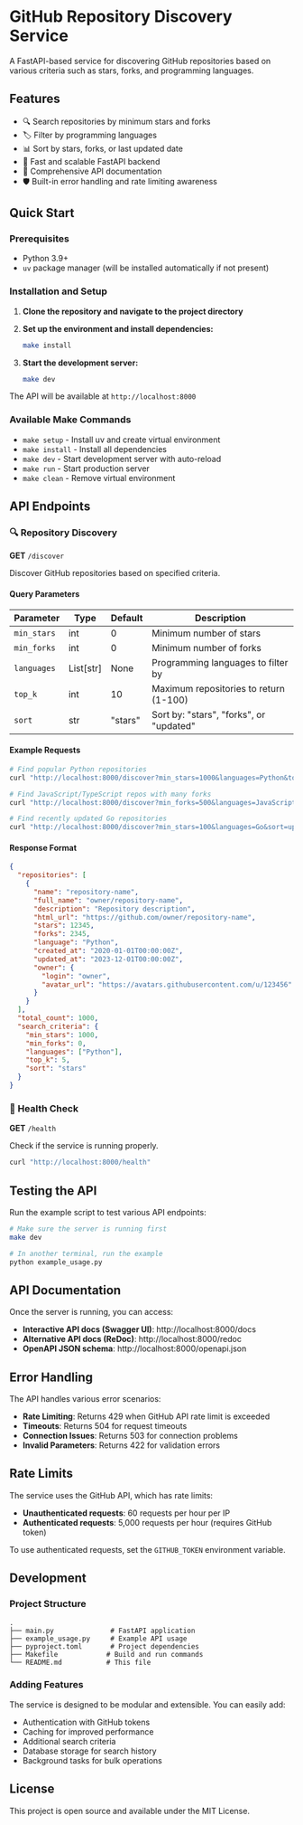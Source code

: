 # GitHub Repository Discovery Service

A FastAPI-based service for discovering GitHub repositories based on various criteria such as stars, forks, and programming languages.

## Features

- 🔍 Search repositories by minimum stars and forks
- 🏷️ Filter by programming languages
- 📊 Sort by stars, forks, or last updated date
- 🚀 Fast and scalable FastAPI backend
- 📝 Comprehensive API documentation
- 🛡️ Built-in error handling and rate limiting awareness

## Quick Start

### Prerequisites

- Python 3.9+
- `uv` package manager (will be installed automatically if not present)

### Installation and Setup

1. **Clone the repository and navigate to the project directory**

2. **Set up the environment and install dependencies:**

   ```bash
   make install
   ```

3. **Start the development server:**
   ```bash
   make dev
   ```

The API will be available at `http://localhost:8000`

### Available Make Commands

- `make setup` - Install uv and create virtual environment
- `make install` - Install all dependencies
- `make dev` - Start development server with auto-reload
- `make run` - Start production server
- `make clean` - Remove virtual environment

## API Endpoints

### 🔍 Repository Discovery

**GET** `/discover`

Discover GitHub repositories based on specified criteria.

#### Query Parameters

| Parameter   | Type      | Default | Description                             |
| ----------- | --------- | ------- | --------------------------------------- |
| `min_stars` | int       | 0       | Minimum number of stars                 |
| `min_forks` | int       | 0       | Minimum number of forks                 |
| `languages` | List[str] | None    | Programming languages to filter by      |
| `top_k`     | int       | 10      | Maximum repositories to return (1-100)  |
| `sort`      | str       | "stars" | Sort by: "stars", "forks", or "updated" |

#### Example Requests

```bash
# Find popular Python repositories
curl "http://localhost:8000/discover?min_stars=1000&languages=Python&top_k=5"

# Find JavaScript/TypeScript repos with many forks
curl "http://localhost:8000/discover?min_forks=500&languages=JavaScript&languages=TypeScript&sort=forks"

# Find recently updated Go repositories
curl "http://localhost:8000/discover?min_stars=100&languages=Go&sort=updated"
```

#### Response Format

```json
{
  "repositories": [
    {
      "name": "repository-name",
      "full_name": "owner/repository-name",
      "description": "Repository description",
      "html_url": "https://github.com/owner/repository-name",
      "stars": 12345,
      "forks": 2345,
      "language": "Python",
      "created_at": "2020-01-01T00:00:00Z",
      "updated_at": "2023-12-01T00:00:00Z",
      "owner": {
        "login": "owner",
        "avatar_url": "https://avatars.githubusercontent.com/u/123456"
      }
    }
  ],
  "total_count": 1000,
  "search_criteria": {
    "min_stars": 1000,
    "min_forks": 0,
    "languages": ["Python"],
    "top_k": 5,
    "sort": "stars"
  }
}
```

### 🏥 Health Check

**GET** `/health`

Check if the service is running properly.

```bash
curl "http://localhost:8000/health"
```

## Testing the API

Run the example script to test various API endpoints:

```bash
# Make sure the server is running first
make dev

# In another terminal, run the example
python example_usage.py
```

## API Documentation

Once the server is running, you can access:

- **Interactive API docs (Swagger UI)**: http://localhost:8000/docs
- **Alternative API docs (ReDoc)**: http://localhost:8000/redoc
- **OpenAPI JSON schema**: http://localhost:8000/openapi.json

## Error Handling

The API handles various error scenarios:

- **Rate Limiting**: Returns 429 when GitHub API rate limit is exceeded
- **Timeouts**: Returns 504 for request timeouts
- **Connection Issues**: Returns 503 for connection problems
- **Invalid Parameters**: Returns 422 for validation errors

## Rate Limits

The service uses the GitHub API, which has rate limits:

- **Unauthenticated requests**: 60 requests per hour per IP
- **Authenticated requests**: 5,000 requests per hour (requires GitHub token)

To use authenticated requests, set the `GITHUB_TOKEN` environment variable.

## Development

### Project Structure

```
.
├── main.py              # FastAPI application
├── example_usage.py     # Example API usage
├── pyproject.toml       # Project dependencies
├── Makefile            # Build and run commands
└── README.md           # This file
```

### Adding Features

The service is designed to be modular and extensible. You can easily add:

- Authentication with GitHub tokens
- Caching for improved performance
- Additional search criteria
- Database storage for search history
- Background tasks for bulk operations

## License

This project is open source and available under the MIT License.
